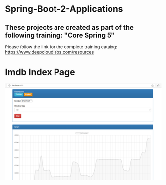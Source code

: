 # Spring-Boot-2-Applications

## These projects are created as part of the following training: "Core Spring 5"

Please follow the link for the complete training catalog: https://www.deepcloudlabs.com/resources

# Imdb Index Page
![github](market.png)
